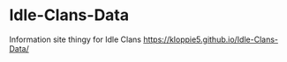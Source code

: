 # Idle-Clans-Data
Information site thingy for Idle Clans
https://kloppie5.github.io/Idle-Clans-Data/
